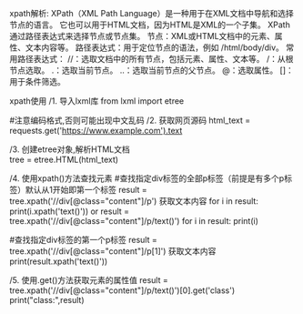 xpath解析:
XPath（XML Path Language）是一种用于在XML文档中导航和选择节点的语言。
它也可以用于HTML文档，因为HTML是XML的一个子集。
XPath通过路径表达式来选择节点或节点集。
节点：XML或HTML文档中的元素、属性、文本内容等。
路径表达式：用于定位节点的语法，例如 /html/body/div。
常用路径表达式：
//：选取文档中的所有节点，包括元素、属性、文本等。
/：从根节点选取。
.：选取当前节点。
..：选取当前节点的父节点。
@：选取属性。
[]：用于条件筛选。

xpath使用
/1. 导入lxml库
from lxml import etree

#注意编码格式,否则可能出现中文乱码
/2. 获取网页源码
html_text = requests.get('https://www.example.com').text

/3. 创建etree对象,解析HTML文档  
tree = etree.HTML(html_text)

/4. 使用xpath()方法查找元素 
#查找指定div标签的全部p标签（前提是有多个p标签）默认从1开始即第一个标签
result = tree.xpath('//div[@class="content"]/p')
获取文本内容
for i in result:
    print(i.xpath('text()'))
or
result = tree.xpath('//div[@class="content"]/p/text()')
for i in result:
    print(i)

#查找指定div标签的第一个p标签
result = tree.xpath('//div[@class="content"]/p[1]')
获取文本内容
print(result.xpath('text()'))

/5. 使用.get()方法获取元素的属性值
result = tree.xpath('//div[@class="content"]/p/text()')[0].get('class')
print("class:",result)